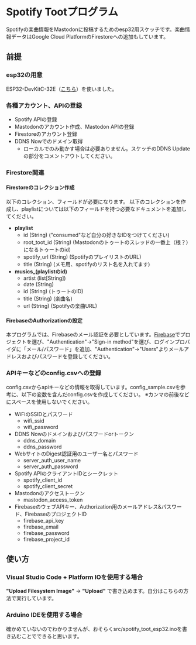# Spotify Tootプログラム
Spotifyの楽曲情報をMastodonに投稿するためのesp32用スケッチです。楽曲情報データはGoogle Cloud PlatformのFirestoreへの追加もしています。

## 前提
### esp32の用意
ESP32-DevKitC-32E（[こちら](https://akizukidenshi.com/catalog/g/gM-15673/)）を使いました。
### 各種アカウント、APIの登録
* Spotify APIの登録
* Mastodonのアカウント作成、Mastodon APIの登録
* Firestoreのアカウント登録
* DDNS Nowでのドメイン取得
  * ローカルでのみ動かす場合は必要ありません。スケッチのDDNS Updateの部分をコメントアウトしてください。
### Firestore関連
#### Firestoreのコレクション作成
以下のコレクション、フィールドが必要になります。
以下のコレクションを作成し、playlistについては以下のフィールドを持つ必要なドキュメントを追加してください。
* **playlist**
  * id (String) ("consumed"など自分の好きなIDをつけてください)
  * root_toot_id (String) (Mastodonのトゥートのスレッドの一番上（根？）になるトゥートのid)
  * spotify_url (String) (SpotifyのプレイリストのURL)
  * title (String) (メモ用、spotifyのリスト名を入れてます)
* **musics_(playlistのid)**
  * artist (list\[String\])
  * date (String)
  * id (String) (トゥートのID)
  * title (String) (楽曲名)
  * url (String) (Spotifyの楽曲URL)
#### FirebaseのAuthorizationの設定
本プログラムでは、Firebaseのメール認証を必要としています。[Firebase](https://console.firebase.google.com/)でプロジェクトを選び、"Authentication"→"Sign-in method"を選び、ログインプロバイダに「メール/パスワード」を追加、"Authentication"→"Users"よりメールアドレスおよびパスワードを登録してください。
### APIキーなどのconfig.csvへの登録
config.csvからapiキーなどの情報を取得しています。config_sample.csvを参考に、以下の変数を含んだconfig.csvを作成してください。
※カンマの前後などにスペースを使用しないでください。
* WiFiのSSIDとパスワード
  * wifi_ssid
  * wifi_password
* DDNS Nowのドメインおよびパスワードorトークン
  * ddns_domain
  * ddns_password
* WebサイトのDigest認証用のユーザー名とパスワード
  * server_auth_user_name
  * server_auth_password
* Spotify APIのクライアントIDとシークレット
  * spotify_client_id
  * spotify_client_secret
* Mastodonのアクセストークン
  * mastodon_access_token
* FirebaseのウェブAPIキー、Authorization用のメールアドレス&パスワード、FirebaseのプロジェクトID
  * firebase_api_key
  * firebase_email
  * firebase_password
  * firebase_project_id

## 使い方
### Visual Studio Code + Platform IOを使用する場合
**"Upload Filesystem Image"** → **"Upload"** で書き込めます。自分はこちらの方法で実行しています。
### Arduino IDEを使用する場合
確かめていないのでわかりませんが、おそらくsrc/spotify_toot_esp32.inoを書き込むことでできると思います。
